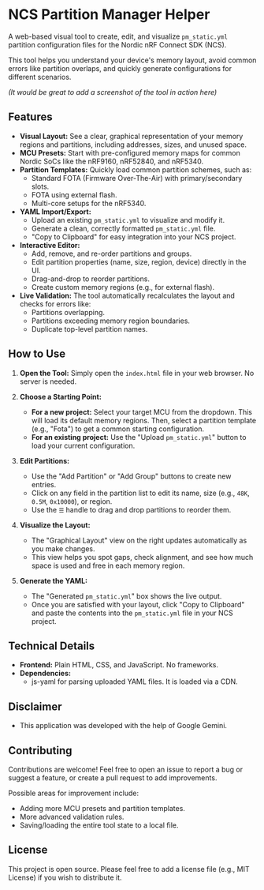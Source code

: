 # NCS Partition Manager Helper

A web-based visual tool to create, edit, and visualize `pm_static.yml` partition configuration files for the Nordic nRF Connect SDK (NCS).

This tool helps you understand your device's memory layout, avoid common errors like partition overlaps, and quickly generate configurations for different scenarios.

*(It would be great to add a screenshot of the tool in action here)*

## Features

*   **Visual Layout:** See a clear, graphical representation of your memory regions and partitions, including addresses, sizes, and unused space.
*   **MCU Presets:** Start with pre-configured memory maps for common Nordic SoCs like the nRF9160, nRF52840, and nRF5340.
*   **Partition Templates:** Quickly load common partition schemes, such as:
    *   Standard FOTA (Firmware Over-The-Air) with primary/secondary slots.
    *   FOTA using external flash.
    *   Multi-core setups for the nRF5340.
*   **YAML Import/Export:**
    *   Upload an existing `pm_static.yml` to visualize and modify it.
    *   Generate a clean, correctly formatted `pm_static.yml` file.
    *   "Copy to Clipboard" for easy integration into your NCS project.
*   **Interactive Editor:**
    *   Add, remove, and re-order partitions and groups.
    *   Edit partition properties (name, size, region, device) directly in the UI.
    *   Drag-and-drop to reorder partitions.
    *   Create custom memory regions (e.g., for external flash).
*   **Live Validation:** The tool automatically recalculates the layout and checks for errors like:
    *   Partitions overlapping.
    *   Partitions exceeding memory region boundaries.
    *   Duplicate top-level partition names.

## How to Use

1.  **Open the Tool:** Simply open the `index.html` file in your web browser. No server is needed.

2.  **Choose a Starting Point:**
    *   **For a new project:** Select your target MCU from the dropdown. This will load its default memory regions. Then, select a partition template (e.g., "Fota") to get a common starting configuration.
    *   **For an existing project:** Use the "Upload `pm_static.yml`" button to load your current configuration.

3.  **Edit Partitions:**
    *   Use the "Add Partition" or "Add Group" buttons to create new entries.
    *   Click on any field in the partition list to edit its name, size (e.g., `48K`, `0.5M`, `0x10000`), or region.
    *   Use the `☰` handle to drag and drop partitions to reorder them.

4.  **Visualize the Layout:**
    *   The "Graphical Layout" view on the right updates automatically as you make changes.
    *   This view helps you spot gaps, check alignment, and see how much space is used and free in each memory region.

5.  **Generate the YAML:**
    *   The "Generated `pm_static.yml`" box shows the live output.
    *   Once you are satisfied with your layout, click "Copy to Clipboard" and paste the contents into the `pm_static.yml` file in your NCS project.

## Technical Details

*   **Frontend:** Plain HTML, CSS, and JavaScript. No frameworks.
*   **Dependencies:**
    *   js-yaml for parsing uploaded YAML files. It is loaded via a CDN.

## Disclaimer

*   This application was developed with the help of Google Gemini. 

## Contributing

Contributions are welcome! Feel free to open an issue to report a bug or suggest a feature, or create a pull request to add improvements.

Possible areas for improvement include:
*   Adding more MCU presets and partition templates.
*   More advanced validation rules.
*   Saving/loading the entire tool state to a local file.

## License

This project is open source. Please feel free to add a license file (e.g., MIT License) if you wish to distribute it.